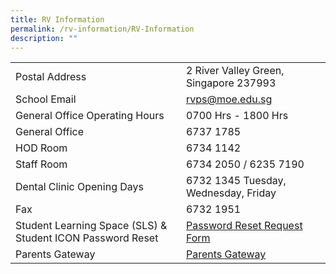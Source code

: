 ```yaml
---
title: RV Information
permalink: /rv-information/RV-Information
description: ""
---
```

|  	|  	|
|---	|---	|
| Postal Address 	| 2 River Valley Green, Singapore 237993 	|
| School Email 	| [rvps@moe.edu.sg ](rvps@moe.edu.sg )	|
| General Office Operating Hours 	|  0700 Hrs - 1800 Hrs 	|
| General Office 	| 6737 1785 	|
| HOD Room 	| 6734 1142 	|
| Staff Room 	| 6734 2050 / 6235 7190 	|
| Dental Clinic Opening Days 	| 6732 1345 Tuesday, Wednesday, Friday 	|
| Fax 	| 6732 1951 	|
| Student Learning Space (SLS) & Student ICON Password Reset  	|  [Password Reset Request Form](https://form.gov.sg/5da6a91857a4920012781a00) 	|
| Parents Gateway 	| [Parents Gateway](/rv-partners/Parents-Gateway)	|